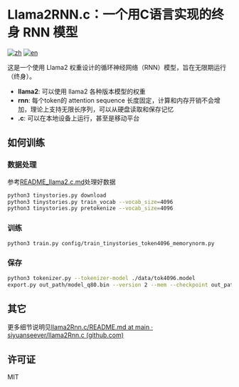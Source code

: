 # Llama2RNN.c：一个用C语言实现的终身 RNN 模型

[![zh](https://img.shields.io/badge/zh-简体中文-red.svg)](README.md)
[![en](https://img.shields.io/badge/en-English-green.svg)](README.en.md)

这是一个使用 Llama2 权重设计的循环神经网络（RNN）模型，旨在无限期运行（终身）。

- **llama2**: 可以使用 llama2 各种版本模型的权重
- **rnn**: 每个token的 attention sequence 长度固定，计算和内存开销不会增加，理论上支持无限长序列，可以从硬盘读取和保存记忆
- **.c**: 可以在本地设备上运行，甚至是移动平台

## 如何训练

### 数据处理

参考[README_llama2.c.md](./README_llama2.c.md)处理好数据

```bash
python3 tinystories.py download
python3 tinystories.py train_vocab --vocab_size=4096
python3 tinystories.py pretokenize --vocab_size=4096
```

### 训练

```bash
python3 train.py config/train_tinystories_token4096_memorynorm.py
```

### 保存

```bash
python3 tokenizer.py --tokenizer-model ./data/tok4096.model
export.py out_path/model_q80.bin --version 2 --mem --checkpoint out_path/ckpt.pt
```

## 其它

更多细节说明见[llama2Rnn.c/README.md at main · siyuanseever/llama2Rnn.c (github.com)](https://github.com/siyuanseever/llama2Rnn.c/blob/main/README.md)

## 许可证

MIT
